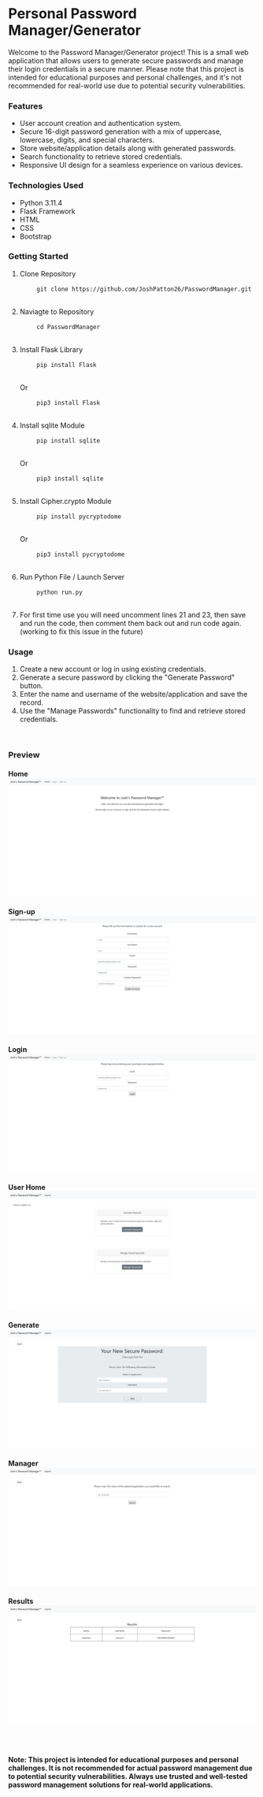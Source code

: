 # Personal Password Manager/Generator 
Welcome to the Password Manager/Generator project! This is a small web application that allows users to generate secure passwords and manage their login credentials in a secure manner. Please note that this project is intended for educational purposes and personal challenges, and it's not recommended for real-world use due to potential security vulnerabilities. 

<h3> Features </h3>
<ul>
    <li>User account creation and authentication system.
    <li>Secure 16-digit password generation with a mix of uppercase, lowercase, digits, and special characters.
    <li>Store website/application details along with generated passwords.
    <li>Search functionality to retrieve stored credentials.
    <li>Responsive UI design for a seamless experience on various devices.
</ul>

<h3> Technologies Used </h3>
<ul> 
    <li>Python 3.11.4
    <li>Flask Framework
    <li>HTML
    <li>CSS
    <li>Bootstrap
</ul>

<h3> Getting Started </h3>
<ol>
    <li> Clone Repository 
    <pre>
    <code>git clone https://github.com/JoshPatton26/PasswordManager.git</code>
    </pre>
    <li> Naviagte to Repository 
    <pre>
    <code>cd PasswordManager</code>
    </pre>
    <li> Install Flask Library 
    <pre>
    <code>pip install Flask</code>
    </pre>
    Or
    <pre>
    <code>pip3 install Flask</code>
    </pre>
    <li> Install sqlite Module 
    <pre>
    <code>pip install sqlite</code>
    </pre>
    Or
    <pre>
    <code>pip3 install sqlite</code>
    </pre>
    <li> Install Cipher.crypto Module 
    <pre>
    <code>pip install pycryptodome</code>
    </pre>
    Or
    <pre>
    <code>pip3 install pycryptodome</code>
    </pre>
    <li> Run Python File / Launch Server 
    <pre>
    <code>python run.py</code>
    </pre>
    <li> For first time use you will need uncomment lines 21 and 23, then save and run the code, then comment them back out and run code again. (working to fix this issue in the future)
</ol>

<h3> Usage </h3>
<ol> 
    <li>Create a new account or log in using existing credentials.
    <li>Generate a secure password by clicking the "Generate Password" button.
    <li>Enter the name and username of the website/application and save the record.
    <li>Use the "Manage Passwords" functionality to find and retrieve stored credentials.
</ol><br>

<h3> Preview </h3>
<h4>Home
<img alt="ERROR" src="images\ss1.png">
<h4>Sign-up
<img alt="ERROR" src="images\ss2.png">
<h4>Login
<img alt="ERROR" src="images\ss3.png">
<h4>User Home
<img alt="ERROR" src="images\ss4.png">
<h4>Generate
<img alt="ERROR" src="images\ss5.png">
<h4>Manager
<img alt="ERROR" src="images\ss6.png">
<h4>Results
<img alt="ERROR" src="images\ss7.png">

<br><br>
<footer>
Note: This project is intended for educational purposes and personal challenges. It is not recommended for actual password management due to potential security vulnerabilities. Always use trusted and well-tested password management solutions for real-world applications.
